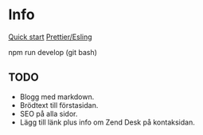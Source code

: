 # Info

[Quick start](https://www.gatsbyjs.org/docs/quick-start)
[Prettier/Esling](https://medium.freecodecamp.org/integrating-prettier-with-eslint-and-stylelint-99e74fede33f)

npm run develop (git bash)

## TODO

- Blogg med markdown.
- Brödtext till förstasidan.
- SEO på alla sidor.
- Lägg till länk plus info om Zend Desk på kontaksidan.